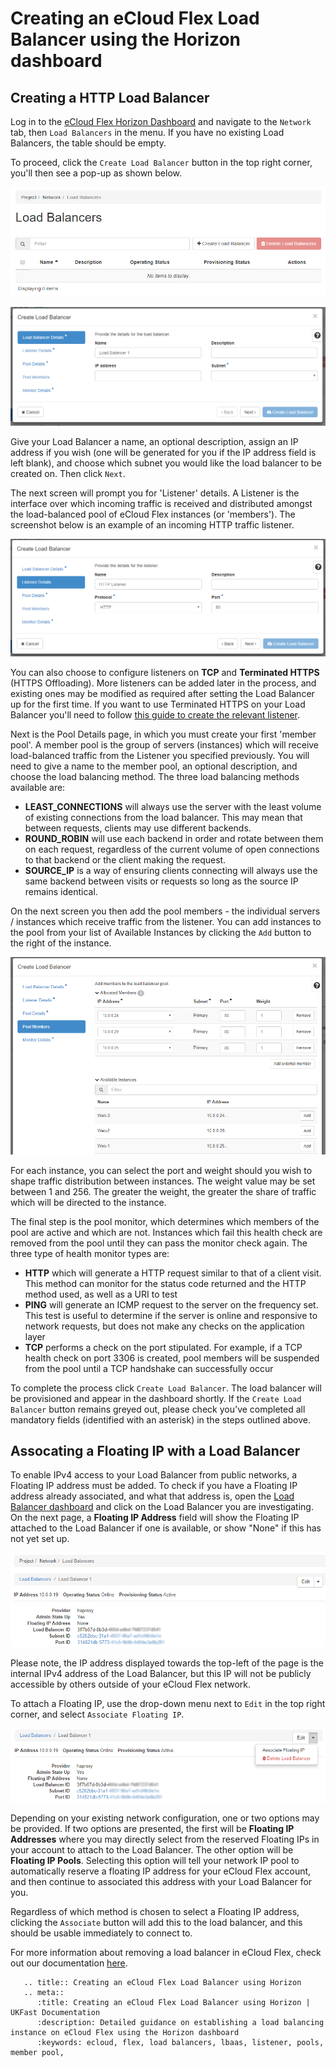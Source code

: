 # Creating an eCloud Flex Load Balancer using the Horizon dashboard

## Creating a HTTP Load Balancer

Log in to the [eCloud Flex Horizon Dashboard](https://api.openstack.ecloud.co.uk/project/ngloadbalancersv2/) and navigate to the `Network` tab, then `Load Balancers` in the menu. If you have no existing Load Balancers, the table should be empty.

To proceed, click the `Create Load Balancer` button in the top right corner, you'll then see a pop-up as shown below.

![createlb](../../files/createlb.png)

![lbwizard](../../files/lbwizard.png)

Give your Load Balancer a name, an optional description, assign an IP address if you wish (one will be generated for you if the IP address field is left blank), and choose which subnet you would like the load balancer to be created on. Then click `Next`.

The next screen will prompt you for 'Listener' details. A Listener is the interface over which incoming traffic is received and distributed amongst the load-balanced pool of eCloud Flex instances (or 'members'). The screenshot below is an example of an incoming HTTP traffic listener.

![lblistenerwizard](../../files/lblistenerwizard.png)

You can also choose to configure listeners on **TCP** and **Terminated HTTPS** (HTTPS Offloading). More listeners can be added later in the process, and existing ones may be modified as required after setting the Load Balancer up for the first time.  If you want to use Terminated HTTPS on your Load Balancer you'll need to follow [this guide to create the relevant listener](/ecloud/flex/resources/lbaas/config_https_termination_cli).

Next is the Pool Details page, in which you must create your first 'member pool'. A member pool is the group of servers (instances) which will receive load-balanced traffic from the Listener you specified previously. You will need to give a name to the member pool, an optional description, and choose the load balancing method. The three load balancing methods available are:

- **LEAST_CONNECTIONS** will always use the server with the least volume of existing connections from the load balancer. This may mean that between requests, clients may use different backends.
- **ROUND_ROBIN** will use each backend in order and rotate between them on each request, regardless of the current volume of open connections to that backend or the client making the request.
- **SOURCE_IP** is a way of ensuring clients connecting will always use the same backend between visits or requests so long as the source IP remains identical.

On the next screen you then add the pool members - the individual servers / instances which receive traffic from the listener. You can add instances to the pool from your list of Available Instances by clicking the `Add` button to the right of the instance.

![lbmemberpoolwizard](../../files/lbmemberpoolwizard.png)

For each instance, you can select the port and weight should you wish to shape traffic distribution between instances. The weight value may be set between 1 and 256. The greater the weight, the greater the share of traffic which will be directed to the instance.

The final step is the pool monitor, which determines which members of the pool are active and which are not. Instances which fail this health check are removed from the pool until they can pass the monitor check again. The three type of health monitor types are:

- **HTTP** which will generate a HTTP request similar to that of a client visit. This method can monitor for the status code returned and the HTTP method used, as well as a URI to test
- **PING** will generate an ICMP request to the server on the frequency set. This test is useful to determine if the server is online and responsive to network requests, but does not make any checks on the application layer
- **TCP** performs a check on the port stipulated. For example, if a TCP health check on port 3306 is created, pool members will be suspended from the pool until a TCP handshake can successfully occur

To complete the process click `Create Load Balancer`.  The load balancer will be provisioned and appear in the dashboard shortly. If the `Create Load Balancer` button remains greyed out, please check you've completed all mandatory fields (identified with an asterisk) in the steps outlined above.

## Assocating a Floating IP with a Load Balancer

To enable IPv4 access to your Load Balancer from public networks, a Floating IP address must be added. To check if you have a Floating IP address already associated, and what that address is, open the [Load Balancer dashboard](https://api.openstack.ecloud.co.uk/project/ngloadbalancersv2/) and click on the Load Balancer you are investigating. On the next page, a **Floating IP Address** field will show the Floating IP attached to the Load Balancer if one is available, or show "None" if this has not yet set up.

![lbfip](../../files/lbfip.png)

Please note, the IP address displayed towards the top-left of the page is the internal IPv4 address of the Load Balancer, but this IP will not be publicly accessible by others outside of your eCloud Flex network.

To attach a Floating IP, use the drop-down menu next to `Edit` in the top right corner, and select `Associate Floating IP`.

![lbfipassociate](../../files/lbfipassociate.png)

Depending on your existing network configuration, one or two options may be provided. If two options are presented, the first will be **Floating IP Addresses** where you may directly select from the reserved Floating IPs in your account to attach to the Load Balancer. The other option will be **Floating IP Pools**. Selecting this option will tell your network IP pool to automatically reserve a floating IP address for your eCloud Flex account, and then continue to associated this address with your Load Balancer for you.

Regardless of which method is chosen to select a Floating IP address, clicking the `Associate` button will add this to the load balancer, and this should be usable immediately to connect to.

For more information about removing a load balancer in eCloud Flex, check out our documentation [here](/ecloud/flex/resources/lbaas/deleting_lb_horizon).

```eval_rst
   .. title:: Creating an eCloud Flex Load Balancer using Horizon
   .. meta::
      :title: Creating an eCloud Flex Load Balancer using Horizon | UKFast Documentation
      :description: Detailed guidance on establishing a load balancing instance on eCloud Flex using the Horizon dashboard
      :keywords: ecloud, flex, load balancers, lbaas, listener, pools, member pool,
```
